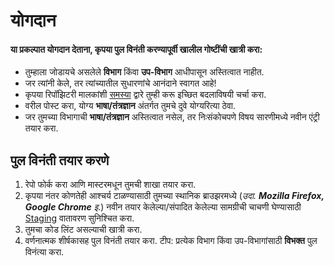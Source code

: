 <h1>योगदान</h1>

<h4> या प्रकल्पात योगदान देताना, कृपया पुल विनंती करण्यापूर्वी खालील गोष्टींची खात्री करा: </h4>

- तुम्हाला जोडायचे असलेले **विभाग** किंवा **उप-विभाग** आधीपासून अस्तित्वात नाहीत.
- जर त्यांनी केले, तर त्यांच्यातील सुधारणांचे आनंदाने स्वागत आहे!
- कृपया रिपॉझिटरी मालकांशी [समस्या](https://github.com/vinayhegde1990/devops-notes/issues) द्वारे तुम्ही करू इच्छित बदलाविषयी चर्चा करा.
- वरील पोस्ट करा, योग्य **भाषा/तंत्रज्ञान** अंतर्गत तुमचे दुवे योग्यरित्या ठेवा.
- जर तुमच्या विभागाची **भाषा/तंत्रज्ञान** अस्तित्वात नसेल, तर निःसंकोचपणे विषय सारणीमध्ये नवीन एंट्री तयार करा.

<h2>पुल विनंती तयार करणे</h2>

1. रेपो फोर्क करा आणि मास्टरमधून तुमची शाखा तयार करा.
2. कृपया नंतर कोणतेही आश्चर्य टाळण्यासाठी तुमच्या स्थानिक ब्राउझरमध्ये (_उदा. **Mozilla Firefox, Google Chrome** इ_.) नवीन तयार केलेल्या/संपादित केलेल्या सामग्रीची चाचणी घेण्यासाठी [Staging](Staging-MR.md) वातावरण सुनिश्चित करा.
3. तुमचा कोड लिंट असल्याची खात्री करा.
4. वर्णनात्मक शीर्षकासह पुल विनंती तयार करा. टीप: प्रत्येक विभाग किंवा उप-विभागांसाठी **विभक्त** पुल विनंत्या करा.